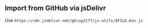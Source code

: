 ## Import from GitHub via jsDelivr

Use `https://cdn.jsdelivr.net/gh/vp2177/js-utils/$FILE.min.js`

<!-- [demo]: https://vp2177.github.io/js-utils -->
